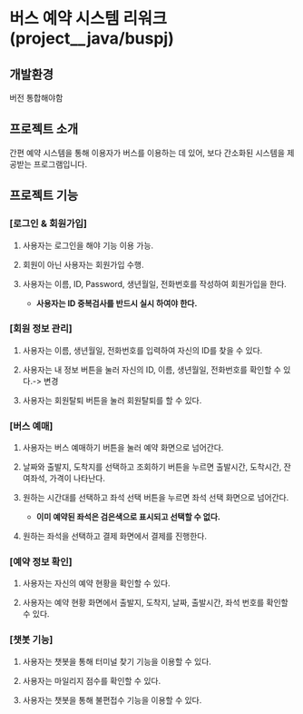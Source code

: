 # 버스 예약 시스템 리워크(project__java/buspj)

## 개발환경
버전 통합해야함

## 프로젝트 소개
간편 예약 시스템을 통해 이용자가 버스를 이용하는 데 있어, 보다 간소화된 시스템을 제공받는 프로그램입니다.

## 프로젝트 기능
### [로그인 & 회원가입]
1. 사용자는 로그인을 해야 기능 이용 가능.

2. 회원이 아닌 사용자는 회원가입 수행.

3. 사용자는 이름, ID, Password, 생년월일, 전화번호를 작성하여 회원가입을 한다.
   * **사용자는 ID 중복검사를 반드시 실시 하여야 한다.**

### [회원 정보 관리]
1. 사용자는 이름, 생년월일, 전화번호를 입력하여 자신의 ID를 찾을 수 있다.

2. 사용자는 내 정보 버튼을 눌러 자신의 ID, 이름, 생년월일, 전화번호를 확인할 수 있다.-> 변경 

3. 사용자는 회원탈퇴 버튼을 눌러 회원탈퇴를 할 수 있다.

### [버스 예매]
1. 사용자는 버스 예매하기 버튼을 눌러 예약 화면으로 넘어간다.

2. 날짜와 출발지, 도착지를 선택하고 조회하기 버튼을 누르면 출발시간, 도착시간, 잔여좌석, 가격이 나타난다.

3. 원하는 시간대를 선택하고 좌석 선택 버튼을 누르면 좌석 선택 화면으로 넘어간다.
     * **이미 예약된 좌석은 검은색으로 표시되고 선택할 수 없다.**
4. 원하는 좌석을 선택하고 결제 화면에서 결제를 진행한다.

### [예약 정보 확인]  
1. 사용자는 자신의 예약 현황을 확인할 수 있다.

2. 사용자는 예약 현황 화면에서 출발지, 도착지, 날짜, 출발시간, 좌석 번호를 확인할 수 있다.

### [챗봇 기능]  
1. 사용자는 챗봇을 통해 터미널 찾기 기능을 이용할 수 있다.

2. 사용자는 마일리지 점수를 확인할 수 있다.

3. 사용자는 챗봇을 통해 불편접수 기능을 이용할 수 있다.
